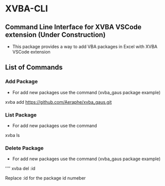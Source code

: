 # XVBA-CLI 
## Command Line Interface for XVBA VSCode extension (Under Construction)
- This package provides a way to add VBA packages in Excel with XVBA VSCode extension

## List of Commands

### Add Package
- For add new packages use the command (xvba_gaus package example)


 xvba add https://github.com/Aeraphe/xvba_gaus.git



### List Package

- For add new packages use the command 


 xvba ls



### Delete Package
- For add new packages use the command (xvba_gaus package example)

''''
 xvba del :id


Replace :id for the package id numeber
